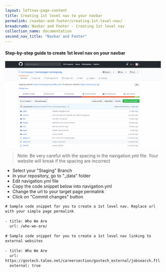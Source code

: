 ```yaml
---
layout: leftnav-page-content
title: Creating 1st level nav to your navbar
permalink: /navbar-and-footer/creating-1st-level-nav/
breadcrumb: Navbar and Footer - Creating 1st level nav
collection_name: documentation
second_nav_title: "Navbar and Footer"
---
```

#### **Step-by-step guide to create 1st level nav on your navbar**
![Adding first level nav](/images/resources/adding-first-level-item-to-your-navigation-bar.gif)
> Note: Be very careful with the spacing in the navigation.yml file. Your website will break if the spacing are incorrect

* Select your "Staging" Branch
* In your repository, go to "_data" folder
* Edit navigation.yml file
* Copy the code snippet below into navigation.yml
* Change the url to your target page permalink
* Click on "Commit changes" button

```
# Sample code snippet for you to create a 1st level nav. Replace url with your simple page permalink

- title: Who We Are
  url: /who-we-are/
  
# Sample code snippet for you to create a 1st level nav linking to external websites

- title: Who We Are
  url: https://govtech.taleo.net/careersection/govtech_external/jobsearch.ftl
  external: true
```

